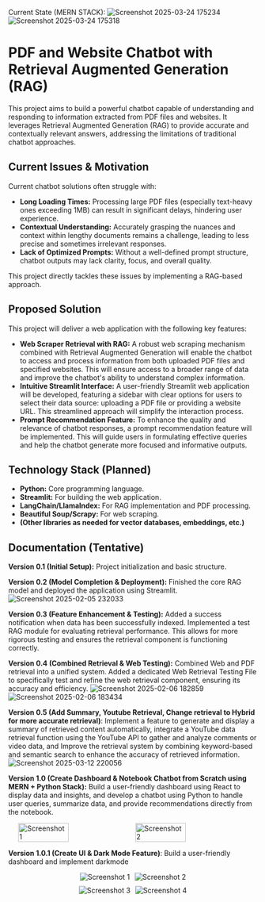 Current State (MERN STACK):
![Screenshot 2025-03-24 175234](https://github.com/user-attachments/assets/7bd67c31-a54b-458b-9771-3bc4829b7eeb)
![Screenshot 2025-03-24 175318](https://github.com/user-attachments/assets/16c6ba6c-4e28-4dcb-bba9-e194eef5e3e2)

# PDF and Website Chatbot with Retrieval Augmented Generation (RAG)

This project aims to build a powerful chatbot capable of understanding and responding to information extracted from PDF files and websites.  It leverages Retrieval Augmented Generation (RAG) to provide accurate and contextually relevant answers, addressing the limitations of traditional chatbot approaches.

## Current Issues & Motivation

Current chatbot solutions often struggle with:

* **Long Loading Times:** Processing large PDF files (especially text-heavy ones exceeding 1MB) can result in significant delays, hindering user experience.
* **Contextual Understanding:**  Accurately grasping the nuances and context within lengthy documents remains a challenge, leading to less precise and sometimes irrelevant responses.
* **Lack of Optimized Prompts:**  Without a well-defined prompt structure, chatbot outputs may lack clarity, focus, and overall quality.

This project directly tackles these issues by implementing a RAG-based approach.

## Proposed Solution

This project will deliver a web application with the following key features:

* **Web Scraper Retrieval with RAG:**  A robust web scraping mechanism combined with Retrieval Augmented Generation will enable the chatbot to access and process information from both uploaded PDF files and specified websites. This will ensure access to a broader range of data and improve the chatbot's ability to understand complex information.
* **Intuitive Streamlit Interface:** A user-friendly Streamlit web application will be developed, featuring a sidebar with clear options for users to select their data source: uploading a PDF file or providing a website URL. This streamlined approach will simplify the interaction process.
* **Prompt Recommendation Feature:**  To enhance the quality and relevance of chatbot responses, a prompt recommendation feature will be implemented. This will guide users in formulating effective queries and help the chatbot generate more focused and informative outputs.

## Technology Stack (Planned)

* **Python:** Core programming language.
* **Streamlit:** For building the web application.
* **LangChain/LlamaIndex:** For RAG implementation and PDF processing.
* **Beautiful Soup/Scrapy:** For web scraping.
* **(Other libraries as needed for vector databases, embeddings, etc.)**

## Documentation (Tentative)
**Version 0.1 (Initial Setup):**  Project initialization and basic structure.

**Version 0.2 (Model Completion & Deployment):**  Finished the core RAG model and deployed the application using Streamlit.
![Screenshot 2025-02-05 232033](https://github.com/user-attachments/assets/229171b3-31d5-4d7a-8ad0-893973f97e87)

**Version 0.3 (Feature Enhancement & Testing):** Added a success notification when data has been successfully indexed. Implemented a test RAG module for evaluating retrieval performance.  This allows for more rigorous testing and ensures the retrieval component is functioning correctly.

**Version 0.4 (Combined Retrieval & Web Testing):** Combined Web and PDF retrieval into a unified system. Added a dedicated Web Retrieval Testing File to specifically test and refine the web retrieval component, ensuring its accuracy and efficiency.
![Screenshot 2025-02-06 182859](https://github.com/user-attachments/assets/432fce7a-4250-4333-87c0-f4510f162fe6)
![Screenshot 2025-02-06 183434](https://github.com/user-attachments/assets/46f00a60-af41-43aa-b4aa-55e4fd8db88e)

**Version 0.5 (Add Summary, Youtube Retrieval, Change retrieval to Hybrid for more accurate retrieval)**:  Implement a feature to generate and display a summary of retrieved content automatically, integrate a YouTube data retrieval function using the YouTube API to gather and analyze comments or video data, and Improve the retrieval system by combining keyword-based and semantic search to enhance the accuracy of retrieved information.
![Screenshot 2025-03-12 220056](https://github.com/user-attachments/assets/b4a06024-f043-4a2f-b8b1-f0181cad3f4c)

**Version 1.0 (Create Dashboard & Notebook Chatbot from Scratch using MERN + Python Stack):** Build a user-friendly dashboard using React to display data and insights, and develop a chatbot using Python to handle user queries, summarize data, and provide recommendations directly from the notebook.
<div style="display: flex; justify-content: center; gap: 10px;">
    <img src="https://github.com/user-attachments/assets/7bd67c31-a54b-458b-9771-3bc4829b7eeb" alt="Screenshot 1" width="45%" />
    <img src="https://github.com/user-attachments/assets/16c6ba6c-4e28-4dcb-bba9-e194eef5e3e2" alt="Screenshot 2" width="45%" />
</div>

**Version 1.0.1 (Create UI & Dark Mode Feature)**: Build a user-friendly dashboard and implement darkmode
<div style="display: flex; justify-content: center; gap: 10px;">
    <img src="https://raw.githubusercontent.com/user-attachments/assets/d460f253-618c-4858-846f-7c8817d3ad8b" alt="Screenshot 1" style="max-width: 45%; height: auto;" />
    <img src="https://raw.githubusercontent.com/user-attachments/assets/2bc4a88b-76f3-4dd6-9fae-d6ba98a78b37" alt="Screenshot 2" style="max-width: 45%; height: auto;" />
</div>

<div style="display: flex; justify-content: center; gap: 10px; margin-top: 10px;">
    <img src="https://raw.githubusercontent.com/user-attachments/assets/54a49bf8-b09f-45b4-9df3-9869a97d1b45" alt="Screenshot 3" style="max-width: 45%; height: auto;" />
    <img src="https://raw.githubusercontent.com/user-attachments/assets/8517d46e-d876-4131-b582-6f965e9558d7" alt="Screenshot 4" style="max-width: 45%; height: auto;" />
</div>








